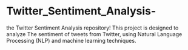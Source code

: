 # Twitter_Sentiment_Analysis-
the Twitter Sentiment Analysis repository! This project is designed to analyze The sentiment of tweets from Twitter, using Natural Language Processing (NLP) and machine learning techniques.
